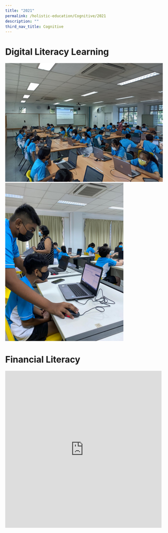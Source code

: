 ```yaml
---
title: "2021"
permalink: /holistic-education/Cognitive/2021
description: ""
third_nav_title: Cognitive
---
```

# Digital Literacy Learning

![](/images/Digital%20Lit.jpeg)
<img src="/images/Digital%20Lit%203.jpeg" 
     style="width:75%">
		 		 
# Financial Literacy
<iframe allowfullscreen="true" height="500" width="500" frameborder="0" src="https://docs.google.com/presentation/d/e/2PACX-1vR1-r7mpzvPMbVl2q5Va3d3SZtk0X53VNciDVdjpp4vWSO3uBm-fEmGL02CG69Flh8ODpwCO4CR-psi/embed?start=true&amp;loop=true&amp;delayms=3000"></iframe>
